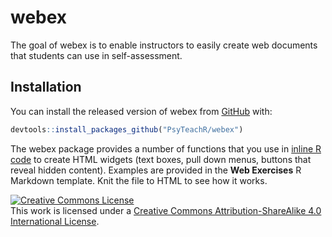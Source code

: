 
<!-- README.md is generated from README.Rmd. Please edit that file -->
<link href="inst/reports/default/webex.css" rel="stylesheet" />

webex
=====

The goal of webex is to enable instructors to easily create web documents that students can use in self-assessment.

Installation
------------

You can install the released version of webex from [GitHub](https://github.com/PsyTeachR/webex) with:

``` r
devtools::install_packages_github("PsyTeachR/webex")
```

The webex package provides a number of functions that you use in [inline R code](https://github.com/rstudio/cheatsheets/raw/master/rmarkdown-2.0.pdf) to create HTML widgets (text boxes, pull down menus, buttons that reveal hidden content). Examples are provided in the **Web Exercises** R Markdown template. Knit the file to HTML to see how it works.

<a rel="license" href="http://creativecommons.org/licenses/by-sa/4.0/"><img alt="Creative Commons License" style="border-width:0" src="https://i.creativecommons.org/l/by-sa/4.0/88x31.png" /></a><br />This work is licensed under a <a rel="license" href="http://creativecommons.org/licenses/by-sa/4.0/">Creative Commons Attribution-ShareAlike 4.0 International License</a>.
